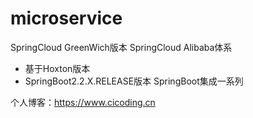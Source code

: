# microservice
SpringCloud GreenWich版本
SpringCloud Alibaba体系
  - 基于Hoxton版本
  - SpringBoot2.2.X.RELEASE版本
SpringBoot集成一系列

个人博客：https://www.cicoding.cn
